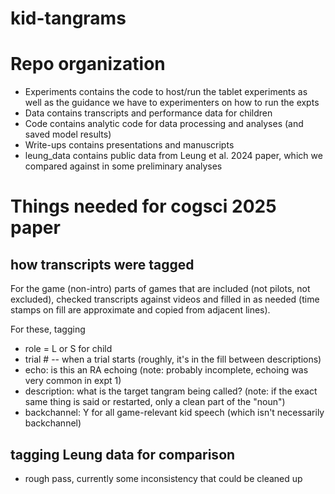 # kid-tangrams


# Repo organization

* Experiments contains the code to host/run the tablet experiments as well as the guidance we have to experimenters on how to run the expts
* Data contains transcripts and performance data for children
* Code contains analytic code for data processing and analyses (and saved model results)
* Write-ups contains presentations and manuscripts
* leung_data contains public data from Leung et al. 2024 paper, which we compared against in some preliminary analyses


# Things needed for cogsci 2025 paper


## how transcripts were tagged

For the game (non-intro) parts of games that are included (not pilots, not excluded), checked transcripts against videos and filled in as needed (time stamps on fill are approximate and copied from adjacent lines). 

For these, tagging
* role = L or S for child
* trial # -- when a trial starts (roughly, it's in the fill between descriptions)
* echo: is this an RA echoing (note: probably incomplete, echoing was very common in expt 1)
* description: what is the target tangram being called? (note: if the exact same thing is said or restarted, only a clean part of the "noun")
* backchannel: Y for all game-relevant kid speech (which isn't necessarily backchannel)

## tagging Leung data for comparison

* rough pass, currently some inconsistency that could be cleaned up
